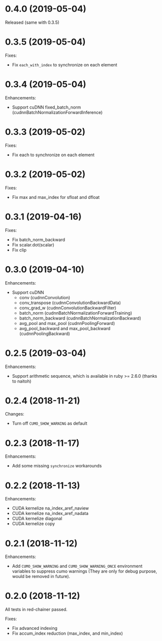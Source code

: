 # 0.4.0 (2019-05-04)

Released (same with 0.3.5)

# 0.3.5 (2019-05-04)

Fixes:

* Fix `each_with_index` to synchronize on each element

# 0.3.4 (2019-05-04)

Enhancements:

* Support cuDNN fixed\_batch\_norm (cudnnBatchNormalizationForwardInference)

# 0.3.3 (2019-05-02)

Fixes:

* Fix each to synchronize on each element

# 0.3.2 (2019-05-02)

Fixes:

* Fix max and max\_index for sfloat and dfloat

# 0.3.1 (2019-04-16)

Fixes:

* Fix batch\_norm\_backward
* Fix scalar.dot(scalar)
* Fix clip

# 0.3.0 (2019-04-10)

Enhancements:

* Support cuDNN
  * conv (cudnnConvolution)
  * conv\_transpose (cudnnConvolutionBackwardData)
  * conv\_grad\_w (cudnnConvolutionBackwardFilter)
  * batch\_norm (cudnnBatchNormalizationForwardTraining)
  * batch\_norm\_backward (cudnnBatchNormalizationBackward)
  * avg\_pool and max\_pool (cudnnPoolingForward)
  * avg\_pool\_backward and max\_pool\_backward (cudnnPoolingBackward)

# 0.2.5 (2019-03-04)

Enhancements:

* Support arithmetic sequence, which is available in ruby >= 2.6.0 (thanks to naitoh)

# 0.2.4 (2018-11-21)

Changes:

* Turn off `CUMO_SHOW_WARNING` as default

# 0.2.3 (2018-11-17)

Enhancements:

* Add some missing `synchronize` workarounds

# 0.2.2 (2018-11-13)

Enhancements:

* CUDA kernelize na\_index\_aref\_naview
* CUDA kernelize na\_index\_aref\_nadata
* CUDA kernelize diagonal
* CUDA kernelize copy

# 0.2.1 (2018-11-12)

Enhancements:

* Add `CUMO_SHOW_WARNING` and `CUMO_SHOW_WARNING_ONCE` environment variables to suppress cumo warnings (They are only for debug purpose, would be removed in future).

# 0.2.0 (2018-11-12)

All tests in red-chainer passed.

Fixes:

* Fix advanced indexing
* Fix accum\_index reduction (max\_index, and min\_index)
